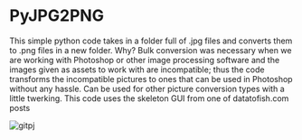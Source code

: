 # PyJPG2PNG
This simple python code takes in a folder full of .jpg files and converts them to .png files in a new folder. Why? Bulk conversion was necessary when we are working with Photoshop or other image processing software and the images given as assets to work with are incompatible; thus the code transforms the incompatible pictures to ones that can be used in Photoshop without any hassle. Can be used for other picture conversion types with a little twerking.
This code uses the skeleton GUI from one of datatofish.com posts

![gitpj](https://user-images.githubusercontent.com/39031741/103812765-059d4f00-5085-11eb-8059-78ac499fecae.PNG)
